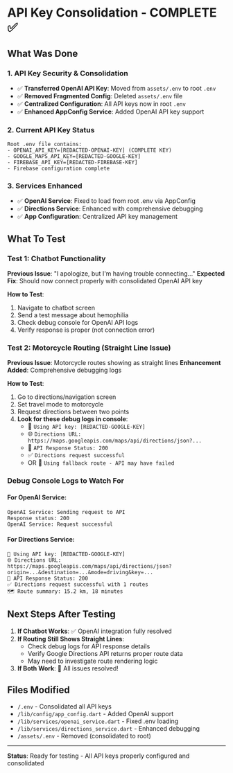 # API Key Consolidation - COMPLETE ✅

## What Was Done

### 1. API Key Security & Consolidation
- ✅ **Transferred OpenAI API Key**: Moved from `assets/.env` to root `.env`
- ✅ **Removed Fragmented Config**: Deleted `assets/.env` file
- ✅ **Centralized Configuration**: All API keys now in root `.env`
- ✅ **Enhanced AppConfig Service**: Added OpenAI API key support

### 2. Current API Key Status
```
Root .env file contains:
- OPENAI_API_KEY=[REDACTED-OPENAI-KEY] (COMPLETE KEY)
- GOOGLE_MAPS_API_KEY=[REDACTED-GOOGLE-KEY]
- FIREBASE_API_KEY=[REDACTED-FIREBASE-KEY]
- Firebase configuration complete
```

### 3. Services Enhanced
- ✅ **OpenAI Service**: Fixed to load from root .env via AppConfig
- ✅ **Directions Service**: Enhanced with comprehensive debugging
- ✅ **App Configuration**: Centralized API key management

## What To Test

### Test 1: Chatbot Functionality
**Previous Issue**: "I apologize, but I'm having trouble connecting..."
**Expected Fix**: Should now connect properly with consolidated OpenAI API key

**How to Test**:
1. Navigate to chatbot screen
2. Send a test message about hemophilia
3. Check debug console for OpenAI API logs
4. Verify response is proper (not connection error)

### Test 2: Motorcycle Routing (Straight Line Issue)
**Previous Issue**: Motorcycle routes showing as straight lines
**Enhancement Added**: Comprehensive debugging logs

**How to Test**:
1. Go to directions/navigation screen
2. Set travel mode to motorcycle
3. Request directions between two points
4. **Look for these debug logs in console**:
   - 🔑 `Using API key: [REDACTED-GOOGLE-KEY]`
   - 🌐 `Directions URL: https://maps.googleapis.com/maps/api/directions/json?...`
   - 📡 `API Response Status: 200`
   - ✅ `Directions request successful`
   - OR 🚨 `Using fallback route - API may have failed`

### Debug Console Logs to Watch For

#### For OpenAI Service:
```
OpenAI Service: Sending request to API
Response status: 200
OpenAI Service: Request successful
```

#### For Directions Service:
```
🔑 Using API key: [REDACTED-GOOGLE-KEY]
🌐 Directions URL: https://maps.googleapis.com/maps/api/directions/json?origin=...&destination=...&mode=driving&key=...
📡 API Response Status: 200
✅ Directions request successful with 1 routes
🗺️ Route summary: 15.2 km, 18 minutes
```

## Next Steps After Testing

1. **If Chatbot Works**: ✅ OpenAI integration fully resolved
2. **If Routing Still Shows Straight Lines**: 
   - Check debug logs for API response details
   - Verify Google Directions API returns proper route data
   - May need to investigate route rendering logic
3. **If Both Work**: 🎉 All issues resolved!

## Files Modified
- `/.env` - Consolidated all API keys
- `/lib/config/app_config.dart` - Added OpenAI support
- `/lib/services/openai_service.dart` - Fixed .env loading
- `/lib/services/directions_service.dart` - Enhanced debugging
- `/assets/.env` - Removed (consolidated to root)

---
**Status**: Ready for testing - All API keys properly configured and consolidated
